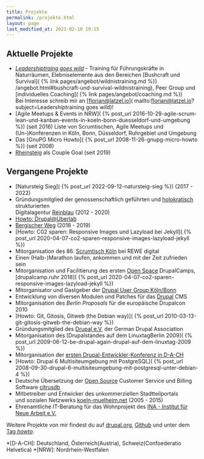 ```yaml
---
title: Projekte
permalink: /projekte.html
layout: page
last_modified_at: 2023-02-10 10:15
---
```

## Aktuelle Projekte

- [*Leadershiptraing goes wild*](
/wildnistraining.html#leadershiptraining-goes-wild) - 
Training für Führungskräfte in Naturräumen, 
Elebniselemente aus den Bereichen [Bushcraft und Survival](
{% link pages/angebot/wildnistraining.md %})   
/angebot.html#bushcraft-und-survival-wildnistraining),
Peer Group und [individuelles Coaching](
{% link pages/angebot/coaching.md %})   
Bei Interesse schreib mir an [florian@latzel.io](
mailto:florian@latzel.io?subject=Leadershiptraining goes wild)!
- [Agile Meetups & Events in NRW](
{% post_url  2016-10-29-agile-scrum-lean-und-kanban-events-in-koeln-bonn-duesseldorf-und-umgebung %}) (seit 2016)
Liste von Scrumtischen, Agile Meetups und (Un-)Konferenzen 
in Köln, Bonn, Düsseldorf, Ruhrgebiet und Umgebung
- Das [GnuPG Micro Howto](
{% post_url  2008-11-26-gnupg-micro-howto %}) (seit 2008)
- [Rheinsteig](/thema/rheinsteig/) als Couple Goal (seit 2019)  

## Vergangene Projekte

- [Natursteig Sieg](
{% post_url 2022-09-12-natursteig-sieg %}) (2017 - 2022)
- Gründungsmitglied der genossenschaftlich geführten und [holokratisch](
https://rogerpfaff.de/holacracy/) strukturierten  
Digitalagentur [Reinblau](/thema/reinblau/) (2012 - 2020)
- [Howto: Drupal@Uberlab](https://lab.uberspace.de/guide_drupal/)
- [Bergischer Weg](https://www.bergisches-wanderland.de/bergischer-weg) (2018 - 2019)
- [Howto: C02 sparen: Responsive Images und Lazyload bei Jekyll](
{% post_url 2020-04-07-co2-sparen-responsive-images-lazyload-jekyll  %}) 
- Mitorganisation des 86\. [Scrumtisch Köln](/thema/scrumtisch-koln/) bei REWE digital
- Einen (Halb-)Marathon laufen, ankommen und mit der Zeit zufrieden sein
- Mitorganisation und Facilitierung des ersten [Open Space](
/thema/open-space/) DrupalCamps,   
 [drupalcamp.ruhr 2018](
{% post_url 2020-04-07-co2-sparen-responsive-images-lazyload-jekyll  %})
- Mitorganisator und Gastgeber der [Drupal User Group Köln/Bonn](
https://groups.drupal.org/k%C3%B6ln-bonn)
- Entwicklung von diversen Modulen und Patches für das [Drupal](/thema/drupal/) CMS
- Mitorganisation des *Berlin Proposals* für die europäische Drupalcon 2010
- [Howto: Git, Gitosis, Gitweb (the Debian way)](
{% post_url 2010-03-13-git-gitosis-gitweb-the-debian-way %}) 
- Gründungsmitglied des [Drupal e.V](https://verein.drupal.org), 
der German Drupal Association
- Mitorganisation des [Drupalstandes auf dem LinuxtagBerlin 2009](
{% post_url 2009-06-12-be-drupal-again-drupal-auf-dem-linuxtag-2009 %}) 
- Mitorganisation der [ersten Drupal-Entwickler-Konferenz in D-A-CH](
https://dri.es/drupalcamp-koln-2008)
- [Howto: Drupal 6 Multisiteumgebung mit PostgreSQL](
{% post_url 2008-09-30-drupal-6-multisiteumgebung-mit-postgresql-unter-debian-4 %}) 
- Deutsche Übersetzung der [Open Source](/thema/open-source/) 
Customer Service und Billing Software [citrusdb](http://citrusdb.org/) 
- Mitbetreiber und Entwicker des unkommerziellen Stadtteilportals    
und sozialen Netzwerks [koeln-muelheim.net](
https://web.archive.org/web/20220000000000*/koeln-muelheim.net) (2005 - 2015)
- Ehrenamtliche IT-Beratung für das Wohnprojekt 
des [INA - Institut für Neue Arbeit e.V.](https://www.ina-koeln.org/)   

Weitere Projekte von mir findest du auf [drupal.org](
https://www.drupal.org/user/51103), 
[Github](
https://github.com/fl3a?tab=repositories)
und unter dem [Tag *howto*](/thema/howto/).

*[D-A-CH]: Deutschland, Österreich(Austria), Schweiz(Confoederatio Helvetica)
*[NRW]: Nordrhein-Westfalen
